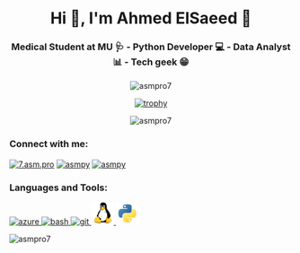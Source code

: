 <h1 align="center">Hi 👋, I'm Ahmed ElSaeed 👀</h1>
<h3 align="center">Medical Student at MU 🩺 - Python Developer 💻 - Data Analyst 📊 - Tech geek 😁</h3>
<p align="center"> <img align="center" src="https://r-eadme-s-tats.vercel.app/api?username=asmpro7&show_icons=true&theme=dracula&locale=en" alt="asmpro7" /> </p>
<p align="center"><a href="http://asmpro7.github.io/"><img src="https://github-profile-trophy.vercel.app/?username=asmpro7&amp;theme=dracula&amp;no-frame=true" alt="trophy"></a></p>
<p align="center"> <img src="https://komarev.com/ghpvc/?username=asmpro7&label=Profile%20views&color=0e75b6&style=flat" alt="asmpro7" /> </p>

<h3 align="left">Connect with me:</h3>
<p align="left">
<a href="https://fb.com/7.asm.pro" target="blank"><img align="center" src="https://raw.githubusercontent.com/rahuldkjain/github-profile-readme-generator/master/src/images/icons/Social/facebook.svg" alt="7.asm.pro" height="30" width="40" /></a>
<a href="https://codeforces.com/profile/asmpy" target="blank"><img align="center" src="https://raw.githubusercontent.com/rahuldkjain/github-profile-readme-generator/master/src/images/icons/Social/codeforces.svg" alt="asmpy" height="30" width="40" /></a>
 <a href="https://asmpro7.github.io/" target="blank"><img align="center" src="https://github-production-user-asset-6210df.s3.amazonaws.com/114514662/237755654-77d60703-e2d3-437d-8633-1a8284f5094e.svg" alt="asmpy" height="30" width="40" /></a>
</p>

<h3 align="left">Languages and Tools:</h3>
<p align="left"> <a href="https://azure.microsoft.com/en-in/" target="_blank" rel="noreferrer"> <img src="https://www.vectorlogo.zone/logos/microsoft_azure/microsoft_azure-icon.svg" alt="azure" width="40" height="40"/> </a> <a href="https://www.gnu.org/software/bash/" target="_blank" rel="noreferrer"> <img src="https://www.vectorlogo.zone/logos/gnu_bash/gnu_bash-icon.svg" alt="bash" width="40" height="40"/> </a> <a href="https://git-scm.com/" target="_blank" rel="noreferrer"> <img src="https://www.vectorlogo.zone/logos/git-scm/git-scm-icon.svg" alt="git" width="40" height="40"/> </a> <a href="https://www.linux.org/" target="_blank" rel="noreferrer"> <img src="https://raw.githubusercontent.com/devicons/devicon/master/icons/linux/linux-original.svg" alt="linux" width="40" height="40"/> </a> <a href="https://www.python.org" target="_blank" rel="noreferrer"> <img src="https://raw.githubusercontent.com/devicons/devicon/master/icons/python/python-original.svg" alt="python" width="40" height="40"/> </a> </p>
 
<img src="https://r-eadme-s-tats.vercel.app/api/top-langs?username=asmpro7&show_icons=true&theme=dracula&locale=en&layout=compact" alt="asmpro7" />

<!--# Recent Activity :zap:-->
<!--START_SECTION:activity-->
<!--END_SECTION:activity-->

